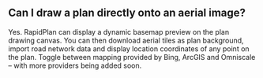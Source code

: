 ## Can I draw a plan directly onto an aerial image?

Yes. RapidPlan can display a dynamic basemap preview on the plan drawing canvas. You can then download aerial tiles as plan background, import road network data and display location coordinates of any point on the plan. Toggle between mapping provided by Bing, ArcGIS and Omniscale – with more providers being added soon.